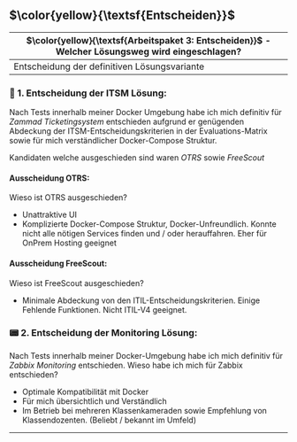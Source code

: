 ## $\color{yellow}{\textsf{Entscheiden}}$

| $\color{yellow}{\textsf{Arbeitspaket 3: Entscheiden}}$ - Welcher Lösungsweg wird eingeschlagen? |
| ----------------------------------------------------------------------------------------------- |
| Entscheidung der definitiven Lösungsvariante                                                    |
### :ticket: 1. Entscheidung der ITSM Lösung:

Nach Tests innerhalb meiner Docker Umgebung habe ich mich definitiv für *Zammad Ticketingsystem* entschieden aufgrund er genügenden Abdeckung der ITSM-Entscheidungskriterien in der Evaluations-Matrix sowie für mich verständlicher Docker-Compose Struktur.

Kandidaten welche ausgeschieden sind waren *OTRS* sowie *FreeScout*
#### Ausscheidung OTRS:
Wieso ist OTRS ausgeschieden?
- Unattraktive UI
- Komplizierte Docker-Compose Struktur, Docker-Unfreundlich. Konnte nicht alle nötigen Services finden und / oder herauffahren. Eher für OnPrem Hosting geeignet
#### Ausscheidung FreeScout:
Wieso ist FreeScout ausgeschieden?
- Minimale Abdeckung von den ITIL-Entscheidungskriterien. Einige Fehlende Funktionen. Nicht ITIL-V4 geeignet.
### :pager: 2. Entscheidung der Monitoring Lösung:

Nach Tests innerhalb meiner Docker-Umgebung habe ich mich definitiv für *Zabbix Monitoring* entschieden.
Wieso habe ich mich für Zabbix entschieden?
- Optimale Kompatibilität mit Docker
- Für mich übersichtlich und Verständlich
- Im Betrieb bei mehreren Klassenkameraden sowie Empfehlung von Klassendozenten. (Beliebt / bekannt im Umfeld)


___
